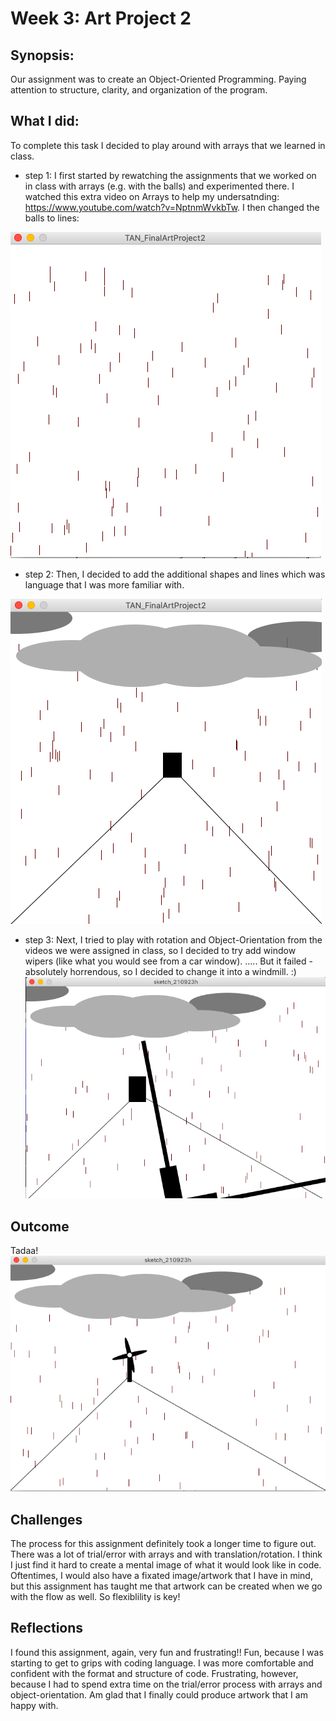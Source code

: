 # Week 3: Art Project 2
## Synopsis:
Our assignment was to create an Object-Oriented Programming. Paying attention to structure, clarity, and organization of the program.
## What I did:
To complete this task I decided to play around with arrays that we learned in class. 
- step 1:
I first started by rewatching the assignments that we worked on in class with arrays (e.g. with the balls) and experimented there. 
I watched this extra video on Arrays to help my undersatnding: https://www.youtube.com/watch?v=NptnmWvkbTw. I then changed the balls to lines:

![](TAN_ArtProject2Step1.png)

- step 2: 
Then, I decided to add the additional shapes and lines which was language that I was more familiar with.

![](TAN_ArtProject2Step2.png)

- step 3: 
Next, I tried to play with rotation and Object-Orientation from the videos we were assigned in class, so I decided to try add window wipers (like what you would see from a car window). 
..... But it failed - absolutely horrendous, so I decided to change it into a windmill. :)
![](TAN_ArtProject2Step3.png)

## Outcome
Tadaa!
![](TAN_FinalArtProject2.png)

## Challenges
The process for this assignment definitely took a longer time to figure out. There was a lot of trial/error with arrays and with translation/rotation. I think I just find it hard to create a mental image of what it would look like in code. Oftentimes, I would also have a fixated image/artwork that I have in mind, but this assignment has taught me that artwork can be created when we go with the flow as well. So flexiblility is key!

## Reflections
I found this assignment, again, very fun and frustrating!!
Fun, because I was starting to get to grips with coding language. I was more comfortable and confident with the format and structure of code. 
Frustrating, however, because I had to spend extra time on the trial/error process with arrays and object-orientation. Am glad that I finally could produce artwork that I am happy with. 
